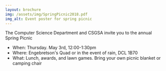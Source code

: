 ```yaml
---
layout: brochure
img: /assets/img/SpringPicnic2018.pdf
img_alt: Event poster for spring picnic
---
```


The Computer Science Department and CSGSA invite you to the annual Spring Picnic

- When: Thursday. May 3rd, 12:00-1:30pm
- Where: Engebretson's Quad or in the event of rain, DCL 1B70
- What: Lunch, awards, and lawn games. Bring your own picnic blanket or camping chair

<!--more-->